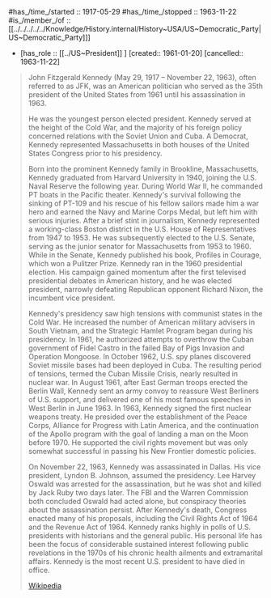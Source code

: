 ﻿---
aliases:
- "John F. Kennedy"
has_id_wikidata: Q9696
---

#has_/time_/started :: 1917-05-29 
#has_/time_/stopped  :: 1963-11-22 
#is_/member_/of ::[[../../../../../Knowledge/History.internal/History~USA/US~Democratic_Party|US~Democratic_Party]]] 

-   [has_role :: [[../US~President]] ] [created:: 1961-01-20]  [cancelled:: 1963-11-22]  

> John Fitzgerald Kennedy (May 29, 1917 – November 22, 1963), often referred to as JFK, 
> was an American politician who served as the 35th president of the United States 
> from 1961 until his assassination in 1963. 
> 
> He was the youngest person elected president. 
> Kennedy served at the height of the Cold War, and the majority of his foreign policy 
> concerned relations with the Soviet Union and Cuba. 
> A Democrat, Kennedy represented Massachusetts in both houses of the United States Congress prior to his presidency.
>
> Born into the prominent Kennedy family in Brookline, Massachusetts, Kennedy graduated from Harvard University in 1940, joining the U.S. Naval Reserve the following year. During World War II, he commanded PT boats in the Pacific theater. Kennedy's survival following the sinking of PT-109 and his rescue of his fellow sailors made him a war hero and earned the Navy and Marine Corps Medal, but left him with serious injuries. After a brief stint in journalism, Kennedy represented a working-class Boston district in the U.S. House of Representatives from 1947 to 1953. He was subsequently elected to the U.S. Senate, serving as the junior senator for Massachusetts from 1953 to 1960. While in the Senate, Kennedy published his book, Profiles in Courage, which won a Pulitzer Prize. Kennedy ran in the 1960 presidential election. His campaign gained momentum after the first televised presidential debates in American history, and he was elected president, narrowly defeating Republican opponent Richard Nixon, the incumbent vice president.
>
> Kennedy's presidency saw high tensions with communist states in the Cold War. He increased the number of American military advisers in South Vietnam, and the Strategic Hamlet Program began during his presidency. In 1961, he authorized attempts to overthrow the Cuban government of Fidel Castro in the failed Bay of Pigs Invasion and Operation Mongoose. In October 1962, U.S. spy planes discovered Soviet missile bases had been deployed in Cuba. The resulting period of tensions, termed the Cuban Missile Crisis, nearly resulted in nuclear war. In August 1961, after East German troops erected the Berlin Wall, Kennedy sent an army convoy to reassure West Berliners of U.S. support, and delivered one of his most famous speeches in West Berlin in June 1963. In 1963, Kennedy signed the first nuclear weapons treaty. He presided over the establishment of the Peace Corps, Alliance for Progress with Latin America, and the continuation of the Apollo program with the goal of landing a man on the Moon before 1970. He supported the civil rights movement but was only somewhat successful in passing his New Frontier domestic policies.
>
> On November 22, 1963, Kennedy was assassinated in Dallas. His vice president, Lyndon B. Johnson, assumed the presidency. Lee Harvey Oswald was arrested for the assassination, but he was shot and killed by Jack Ruby two days later. The FBI and the Warren Commission both concluded Oswald had acted alone, but conspiracy theories about the assassination persist. After Kennedy's death, Congress enacted many of his proposals, including the Civil Rights Act of 1964 and the Revenue Act of 1964. Kennedy ranks highly in polls of U.S. presidents with historians and the general public. His personal life has been the focus of considerable sustained interest following public revelations in the 1970s of his chronic health ailments and extramarital affairs. Kennedy is the most recent U.S. president to have died in office.
>
> [Wikipedia](https://en.wikipedia.org/wiki/John%20F.%20Kennedy)



